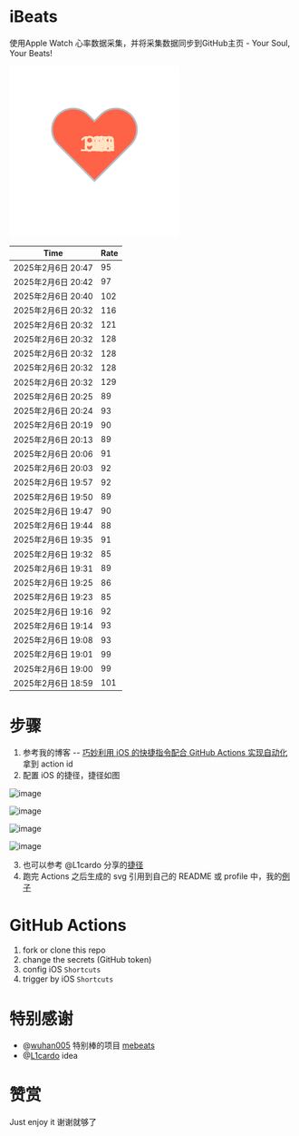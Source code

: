 # iBeats
使用Apple Watch 心率数据采集，并将采集数据同步到GitHub主页 - Your Soul, Your Beats!

![](./files/heart.svg)

<!--START_SECTION:my_heart_rate-->
| Time | Rate | 
 | ---- | ---- | 
| 2025年2月6日 20:47 | 95 |
| 2025年2月6日 20:42 | 97 |
| 2025年2月6日 20:40 | 102 |
| 2025年2月6日 20:32 | 116 |
| 2025年2月6日 20:32 | 121 |
| 2025年2月6日 20:32 | 128 |
| 2025年2月6日 20:32 | 128 |
| 2025年2月6日 20:32 | 128 |
| 2025年2月6日 20:32 | 129 |
| 2025年2月6日 20:25 | 89 |
| 2025年2月6日 20:24 | 93 |
| 2025年2月6日 20:19 | 90 |
| 2025年2月6日 20:13 | 89 |
| 2025年2月6日 20:06 | 91 |
| 2025年2月6日 20:03 | 92 |
| 2025年2月6日 19:57 | 92 |
| 2025年2月6日 19:50 | 89 |
| 2025年2月6日 19:47 | 90 |
| 2025年2月6日 19:44 | 88 |
| 2025年2月6日 19:35 | 91 |
| 2025年2月6日 19:32 | 85 |
| 2025年2月6日 19:31 | 89 |
| 2025年2月6日 19:25 | 86 |
| 2025年2月6日 19:23 | 85 |
| 2025年2月6日 19:16 | 92 |
| 2025年2月6日 19:14 | 93 |
| 2025年2月6日 19:08 | 93 |
| 2025年2月6日 19:01 | 99 |
| 2025年2月6日 19:00 | 99 |
| 2025年2月6日 18:59 | 101 |

<!--END_SECTION:my_heart_rate-->

# 步骤
1. 参考我的博客 -- [巧妙利用 iOS 的快捷指令配合 GitHub Actions 实现自动化](https://github.com/yihong0618/gitblog/issues/198) 拿到 action id
2. 配置 iOS 的捷径，捷径如图

![image](https://user-images.githubusercontent.com/15976103/122154218-0db0b480-ce97-11eb-93bb-5aec07c558dc.png)

![image](https://user-images.githubusercontent.com/15976103/122154236-186b4980-ce97-11eb-8e4b-70551a0391ae.png)

![image](https://user-images.githubusercontent.com/15976103/122154268-2d47dd00-ce97-11eb-902e-3acf292265a9.png)

![image](https://user-images.githubusercontent.com/15976103/122174055-fa144680-ceb4-11eb-9be2-3eb83cd516f7.png)

3. 也可以参考 @L1cardo 分享的[捷径](https://www.icloud.com/shortcuts/6ab6047b459c41ad822ad6b94b1c03d4)
4. 跑完 Actions 之后生成的 svg 引用到自己的 README 或 profile 中，我的[例子](https://github.com/yihong0618) 

# GitHub Actions

1. fork or clone this repo
2. change the secrets (GitHub token)
3. config iOS `Shortcuts` 
4. trigger by iOS `Shortcuts`

# 特别感谢
- @[wuhan005](https://github.com/wuhan005) 特别棒的项目 [mebeats](https://github.com/wuhan005/mebeats)
- @[L1cardo](https://github.com/L1cardo) idea

# 赞赏
Just enjoy it
谢谢就够了
